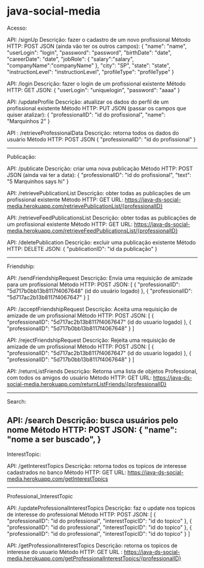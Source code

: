 # java-social-media

Acesso:

API: /signUp
Descrição: fazer o cadastro de um novo profissional
Método HTTP: POST
JSON (ainda vão ter os outros campos):
{
    "name": "name",
    "userLogin": "login",
    "password": "password",
    "birthDate": "date",
    "careerDate": "date",
    "jobRole": {
    	"salary":"salary",
    	"companyName":"companyName"
    },
    "city": "SP",
    "state": "state",
    "instructionLevel": "instructionLevel",
    "profileType": "profileType"
}

API: /login
Descrição: fazer o login de um profissional existente
Método HTTP: GET
JSON:
{
    "userLogin": "uniquelogin",
    "password": "aaaa"
}

API: /updateProfile
Descrição: atualizar os dados do perfil de um profissional existente
Método HTTP: PUT
JSON (passar os campos que quiser atalizar):
{
    "professionalID": "id do profissional",
    "name": "Marquinhos 2"
}

API : /retrieveProfessionalData
Descrição: retorna todos os dados do usuário
Método HTTP: POST
JSON
{
    "professionalID": "id do profissional"
}

-------------------------------

Publicação:

API: /publicate
Descrição: criar uma nova publicação
Método HTTP: POST
JSON (ainda vai ter a data):
{
    "professionalID": "id do profissional",
    "text": "5 Marquinhos says hi"
}

API: /retrievePublicationList
Descrição: obter todas as publicações de um profissional existente
Método HTTP: GET
URL: https://java-ds-social-media.herokuapp.com/retrievePublicationList/{professionalID}

API: /retrieveFeedPublicationsList
Descrição: obter todas as publicações de um profissional existente
Método HTTP: GET
URL: https://java-ds-social-media.herokuapp.com/retrieveFeedPublicationsList/{professionalID}

API: /deletePublication
Descrição: excluir uma publicação existente
Método HTTP: DELETE
JSON:
{
    "publicationID": "id da publicação"
}

-------------------------------

Friendship:

API: /sendFriendshipRequest
Descrição: Envia uma requisição de amizade para um profissional
Método HTTP: POST
JSON:
[
    {
        "professionalID": "5d717b0bb13b8117f4067648" (id do usuário logado)
    },
    {
        "professionalID": "5d717ac2b13b8117f4067647" 
    }
]

API: /acceptFriendshipRequest
Descrição: Aceita uma requisição de amizade de um profissional
Método HTTP: POST
JSON:
[
    {
        "professionalID": "5d717ac2b13b8117f4067647" (id do usuario logado)
    },
    {
        "professionalID": "5d717b0bb13b8117f4067648"
    }
]

API: /rejectFriendshipRequest
Descrição: Rejeita uma requisição de amizade de um profissional
Método HTTP: POST
JSON:
[
    {
        "professionalID": "5d717ac2b13b8117f4067647" (id do usuario logado)
    },
    {
        "professionalID": "5d717b0bb13b8117f4067648"
    }
]

API: /returnListFriends
Descrição: Retorna uma lista de objetos Professional, com todos os amigos do usuário
Método HTTP: GET
URL: https://java-ds-social-media.herokuapp.com/returnListFriends/{professionalID}


-------------------------------

Search:

API: /search
Descrição: busca usuários pelo nome
Método HTTP: POST
JSON:
{
    "name": "nome a ser buscado",
}
----------------------------------

InterestTopic:

API: /getInterestTopics
Descrição: retorna todos os topicos de interesse cadastrados no banco
Método HTTP: GET
URL: https://java-ds-social-media.herokuapp.com/getInterestTopics

----------------------------------

Professional_InterestTopic

API: /updateProfessionalInterestTopics
Descrição: faz o update nos topicos de interesse do professional
Método HTTP: POST
JSON:
[
    {
        "professionalID": "id do professional",
        "interestTopicID": "id do topico"
    },
    {
        "professionalID": "id do professional",
        "interestTopicID": "id do topico"
    },
    {
        "professionalID": "id do professional",
        "interestTopicID": "id do topico"
    }
]

API: /getProfessionalInterestTopics
Descrição: retorna os topicos de interesse do usuario
Método HTTP: GET
URL : https://java-ds-social-media.herokuapp.com/getProfessionalInterestTopics/{professionalID}


